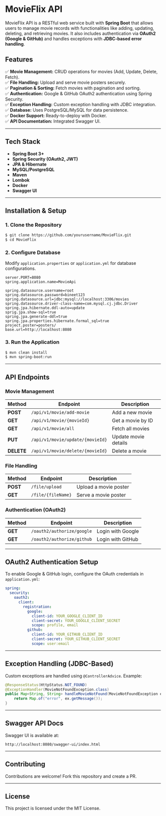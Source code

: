 # MovieFlix API

MovieFlix API is a RESTful web service built with **Spring Boot** that allows users to manage movie records with functionalities like adding, updating, deleting, and retrieving movies. It also includes authentication via **OAuth2 (Google & GitHub)** and handles exceptions with **JDBC-based error handling**.

## Features

✅ **Movie Management:** CRUD operations for movies (Add, Update, Delete, Fetch).  
✅ **File Handling:** Upload and serve movie posters securely.  
✅ **Pagination & Sorting:** Fetch movies with pagination and sorting.  
✅ **Authentication:** Google & GitHub OAuth2 authentication using Spring Security.  
✅ **Exception Handling:** Custom exception handling with JDBC integration.  
✅ **Database:** Uses PostgreSQL/MySQL for data persistence.  
✅ **Docker Support:** Ready-to-deploy with Docker.  
✅ **API Documentation:** Integrated Swagger UI.

---

## Tech Stack

- **Spring Boot 3+**  
- **Spring Security (OAuth2, JWT)**  
- **JPA & Hibernate**  
- **MySQL/PostgreSQL**  
- **Maven**  
- **Lombok**  
- **Docker**  
- **Swagger UI**  

---

## Installation & Setup

### 1. Clone the Repository
```sh
$ git clone https://github.com/yourusername/MovieFlix.git
$ cd MovieFlix
```

### 2. Configure Database
Modify `application.properties` or `application.yml` for database configurations.

```properties
server.PORT=8080
spring.application.name=MovieApi

spring.datasource.username=root
spring.datasource.password=bineet123
spring.datasource.url=jdbc:mysql://localhost:3306/movies
spring.datasource.driver-class-name=com.mysql.cj.jdbc.Driver
spring.jpa.hibernate.ddl-auto=update
sprig.jpa.show-sql=true
spring.jpa.generate-ddl=true
spring.jpa.properties.hibernate.formal_sql=true
project.poster=posters/
base.url=http://localhost:8080
```

### 3. Run the Application

```sh
$ mvn clean install
$ mvn spring-boot:run
```

---

## API Endpoints

### Movie Management
| Method | Endpoint | Description |
|--------|---------|-------------|
| **POST** | `/api/v1/movie/add-movie` | Add a new movie |
| **GET** | `/api/v1/movie/{movieId}` | Get a movie by ID |
| **GET** | `/api/v1/movie/all` | Fetch all movies |
| **PUT** | `/api/v1/movie/update/{movieId}` | Update movie details |
| **DELETE** | `/api/v1/movie/delete/{movieId}` | Delete a movie |

### File Handling
| Method | Endpoint | Description |
|--------|---------|-------------|
| **POST** | `/file/upload` | Upload a movie poster |
| **GET** | `/file/{fileName}` | Serve a movie poster |

### Authentication (OAuth2)
| Method | Endpoint | Description |
|--------|---------|-------------|
| **GET** | `/oauth2/authorize/google` | Login with Google |
| **GET** | `/oauth2/authorize/github` | Login with GitHub |

---

## OAuth2 Authentication Setup
To enable Google & GitHub login, configure the OAuth credentials in `application.yml`:

```yaml
spring:
  security:
    oauth2:
      client:
        registration:
          google:
            client-id: YOUR_GOOGLE_CLIENT_ID
            client-secret: YOUR_GOOGLE_CLIENT_SECRET
            scope: profile, email
          github:
            client-id: YOUR_GITHUB_CLIENT_ID
            client-secret: YOUR_GITHUB_CLIENT_SECRET
            scope: user:email
```

---

## Exception Handling (JDBC-Based)
Custom exceptions are handled using `@ControllerAdvice`. Example:

```java
@ResponseStatus(HttpStatus.NOT_FOUND)
@ExceptionHandler(MovieNotFoundException.class)
public Map<String, String> handleMovieNotFound(MovieNotFoundException ex) {
    return Map.of("error", ex.getMessage());
}
```

---


## Swagger API Docs

Swagger UI is available at:
```
http://localhost:8080/swagger-ui/index.html
```

---

## Contributing
Contributions are welcome! Fork this repository and create a PR.

---

## License
This project is licensed under the MIT License.

